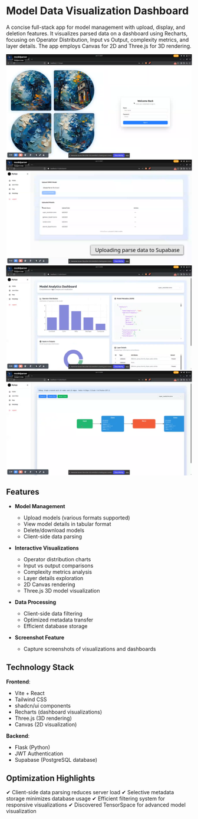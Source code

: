 # Model Data Visualization Dashboard

A concise full-stack app for model management with upload, display, and deletion features. It visualizes parsed data on a dashboard using Recharts, focusing on Operator Distribution, Input vs Output, complexity metrics, and layer details. The app employs Canvas for 2D and Three.js for 3D rendering.

![Dashboard Screenshot 1](screenshot/1.png)
![Dashboard Screenshot 2](screenshot/2.png)
![Dashboard Screenshot 3](screenshot/3.png)
![Dashboard Screenshot 4](screenshot/4.png)

## Features

- **Model Management**
  - Upload models (various formats supported)
  - View model details in tabular format
  - Delete/download models
  - Client-side data parsing

- **Interactive Visualizations**
  - Operator distribution charts
  - Input vs output comparisons
  - Complexity metrics analysis
  - Layer details exploration
  - 2D Canvas rendering
  - Three.js 3D model visualization

- **Data Processing**
  - Client-side data filtering
  - Optimized metadata transfer
  - Efficient database storage

- **Screenshot Feature**
  - Capture screenshots of visualizations and dashboards

## Technology Stack

**Frontend**:
- Vite + React
- Tailwind CSS
- shadcn/ui components
- Recharts (dashboard visualizations)
- Three.js (3D rendering)
- Canvas (2D visualization)

**Backend**:
- Flask (Python)
- JWT Authentication
- Supabase (PostgreSQL database)

## Optimization Highlights

✔ Client-side data parsing reduces server load
✔ Selective metadata storage minimizes database usage
✔ Efficient filtering system for responsive visualizations
✔ Discovered TensorSpace for advanced model visualization
